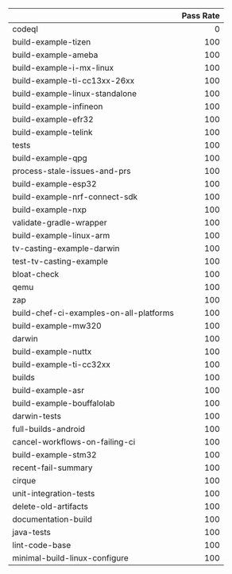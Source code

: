 |                                         |   Pass Rate |
|:----------------------------------------|------------:|
| codeql                                  |           0 |
| build-example-tizen                     |         100 |
| build-example-ameba                     |         100 |
| build-example-i-mx-linux                |         100 |
| build-example-ti-cc13xx-26xx            |         100 |
| build-example-linux-standalone          |         100 |
| build-example-infineon                  |         100 |
| build-example-efr32                     |         100 |
| build-example-telink                    |         100 |
| tests                                   |         100 |
| build-example-qpg                       |         100 |
| process-stale-issues-and-prs            |         100 |
| build-example-esp32                     |         100 |
| build-example-nrf-connect-sdk           |         100 |
| build-example-nxp                       |         100 |
| validate-gradle-wrapper                 |         100 |
| build-example-linux-arm                 |         100 |
| tv-casting-example-darwin               |         100 |
| test-tv-casting-example                 |         100 |
| bloat-check                             |         100 |
| qemu                                    |         100 |
| zap                                     |         100 |
| build-chef-ci-examples-on-all-platforms |         100 |
| build-example-mw320                     |         100 |
| darwin                                  |         100 |
| build-example-nuttx                     |         100 |
| build-example-ti-cc32xx                 |         100 |
| builds                                  |         100 |
| build-example-asr                       |         100 |
| build-example-bouffalolab               |         100 |
| darwin-tests                            |         100 |
| full-builds-android                     |         100 |
| cancel-workflows-on-failing-ci          |         100 |
| build-example-stm32                     |         100 |
| recent-fail-summary                     |         100 |
| cirque                                  |         100 |
| unit-integration-tests                  |         100 |
| delete-old-artifacts                    |         100 |
| documentation-build                     |         100 |
| java-tests                              |         100 |
| lint-code-base                          |         100 |
| minimal-build-linux-configure           |         100 |